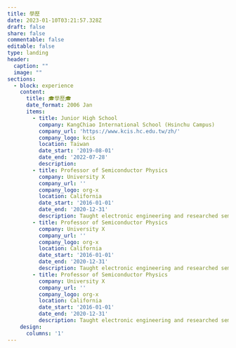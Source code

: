 ```yaml
---
title: 學歷
date: 2023-01-10T03:21:57.328Z
draft: false
share: false
commentable: false
editable: false
type: landing
header:
  caption: ""
  image: ""
sections:
  - block: experience
    content:
      title: 🎓學歷🎓
      date_format: 2006 Jan
      items:
        - title: Junior High School
          company: KangChiao International School (Hsinchu Campus)
          company_url: 'https://www.kcis.hc.edu.tw/zh/'
          company_logo: kcis
          location: Taiwan
          date_start: '2019-08-01'
          date_end: '2022-07-28'
          description: 
        - title: Professor of Semiconductor Physics
          company: University X
          company_url: ''
          company_logo: org-x
          location: California
          date_start: '2016-01-01'
          date_end: '2020-12-31'
          description: Taught electronic engineering and researched semiconductor physics.
        - title: Professor of Semiconductor Physics
          company: University X
          company_url: ''
          company_logo: org-x
          location: California
          date_start: '2016-01-01'
          date_end: '2020-12-31'
          description: Taught electronic engineering and researched semiconductor physics.
        - title: Professor of Semiconductor Physics
          company: University X
          company_url: ''
          company_logo: org-x
          location: California
          date_start: '2016-01-01'
          date_end: '2020-12-31'
          description: Taught electronic engineering and researched semiconductor physics.
    design:
      columns: '1'
---
```

